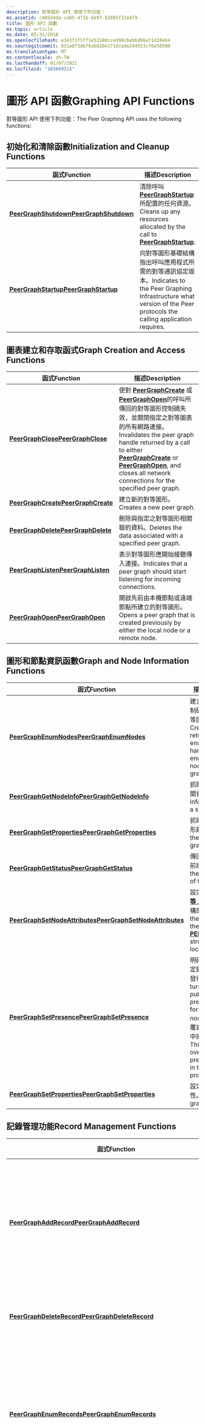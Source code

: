 ```yaml
---
description: 對等圖形 API 使用下列功能：
ms.assetid: cd05d4da-ca65-471b-bb97-82885f22e6f9
title: 圖形 API 函數
ms.topic: article
ms.date: 05/31/2018
ms.openlocfilehash: e343f3f5ff1e53180cced98cbebbd66af1d28e64
ms.sourcegitcommit: 831e8f3db78ab820e1710cede244553c70e50500
ms.translationtype: MT
ms.contentlocale: zh-TW
ms.lasthandoff: 01/07/2021
ms.locfileid: "103849315"
---
```

# <a name="graphing-api-functions"></a><span data-ttu-id="b033b-103">圖形 API 函數</span><span class="sxs-lookup"><span data-stu-id="b033b-103">Graphing API Functions</span></span>

<span data-ttu-id="b033b-104">對等圖形 API 使用下列功能：</span><span class="sxs-lookup"><span data-stu-id="b033b-104">The Peer Graphing API uses the following functions:</span></span>

## <a name="initialization-and-cleanup-functions"></a><span data-ttu-id="b033b-105">初始化和清除函數</span><span class="sxs-lookup"><span data-stu-id="b033b-105">Initialization and Cleanup Functions</span></span>



| <span data-ttu-id="b033b-106">函式</span><span class="sxs-lookup"><span data-stu-id="b033b-106">Function</span></span>                                       | <span data-ttu-id="b033b-107">描述</span><span class="sxs-lookup"><span data-stu-id="b033b-107">Description</span></span>                                                                                                        |
|------------------------------------------------|--------------------------------------------------------------------------------------------------------------------|
| [<span data-ttu-id="b033b-108">**PeerGraphShutdown**</span><span class="sxs-lookup"><span data-stu-id="b033b-108">**PeerGraphShutdown**</span></span>](/windows/desktop/api/P2P/nf-p2p-peergraphshutdown) | <span data-ttu-id="b033b-109">清除呼叫 [**PeerGraphStartup**](/windows/desktop/api/P2P/nf-p2p-peergraphstartup)所配置的任何資源。</span><span class="sxs-lookup"><span data-stu-id="b033b-109">Cleans up any resources allocated by the call to [**PeerGraphStartup**](/windows/desktop/api/P2P/nf-p2p-peergraphstartup).</span></span>                     |
| [<span data-ttu-id="b033b-110">**PeerGraphStartup**</span><span class="sxs-lookup"><span data-stu-id="b033b-110">**PeerGraphStartup**</span></span>](/windows/desktop/api/P2P/nf-p2p-peergraphstartup)   | <span data-ttu-id="b033b-111">向對等圖形基礎結構指出呼叫應用程式所需的對等通訊協定版本。</span><span class="sxs-lookup"><span data-stu-id="b033b-111">Indicates to the Peer Graphing Infrastructure what version of the Peer protocols the calling application requires.</span></span> |



 

## <a name="graph-creation-and-access-functions"></a><span data-ttu-id="b033b-112">圖表建立和存取函式</span><span class="sxs-lookup"><span data-stu-id="b033b-112">Graph Creation and Access Functions</span></span>



| <span data-ttu-id="b033b-113">函式</span><span class="sxs-lookup"><span data-stu-id="b033b-113">Function</span></span>                                   | <span data-ttu-id="b033b-114">描述</span><span class="sxs-lookup"><span data-stu-id="b033b-114">Description</span></span>                                                                                                                                                                                                           |
|--------------------------------------------|-----------------------------------------------------------------------------------------------------------------------------------------------------------------------------------------------------------------------|
| [<span data-ttu-id="b033b-115">**PeerGraphClose**</span><span class="sxs-lookup"><span data-stu-id="b033b-115">**PeerGraphClose**</span></span>](/windows/desktop/api/P2P/nf-p2p-peergraphclose)   | <span data-ttu-id="b033b-116">使對 [**PeerGraphCreate**](/windows/desktop/api/P2P/nf-p2p-peergraphcreate) 或 [**PeerGraphOpen**](/windows/desktop/api/P2P/nf-p2p-peergraphopen)的呼叫所傳回的對等圖形控制碼失效，並關閉指定之對等圖表的所有網路連接。</span><span class="sxs-lookup"><span data-stu-id="b033b-116">Invalidates the peer graph handle returned by a call to either [**PeerGraphCreate**](/windows/desktop/api/P2P/nf-p2p-peergraphcreate) or [**PeerGraphOpen**](/windows/desktop/api/P2P/nf-p2p-peergraphopen), and closes all network connections for the specified peer graph.</span></span> |
| [<span data-ttu-id="b033b-117">**PeerGraphCreate**</span><span class="sxs-lookup"><span data-stu-id="b033b-117">**PeerGraphCreate**</span></span>](/windows/desktop/api/P2P/nf-p2p-peergraphcreate) | <span data-ttu-id="b033b-118">建立新的對等圖形。</span><span class="sxs-lookup"><span data-stu-id="b033b-118">Creates a new peer graph.</span></span>                                                                                                                                                                                             |
| [<span data-ttu-id="b033b-119">**PeerGraphDelete**</span><span class="sxs-lookup"><span data-stu-id="b033b-119">**PeerGraphDelete**</span></span>](/windows/desktop/api/P2P/nf-p2p-peergraphdelete) | <span data-ttu-id="b033b-120">刪除與指定之對等圖形相關聯的資料。</span><span class="sxs-lookup"><span data-stu-id="b033b-120">Deletes the data associated with a specified peer graph.</span></span>                                                                                                                                                              |
| [<span data-ttu-id="b033b-121">**PeerGraphListen**</span><span class="sxs-lookup"><span data-stu-id="b033b-121">**PeerGraphListen**</span></span>](/windows/desktop/api/P2P/nf-p2p-peergraphlisten) | <span data-ttu-id="b033b-122">表示對等圖形應開始接聽傳入連接。</span><span class="sxs-lookup"><span data-stu-id="b033b-122">Indicates that a peer graph should start listening for incoming connections.</span></span>                                                                                                                                          |
| [<span data-ttu-id="b033b-123">**PeerGraphOpen**</span><span class="sxs-lookup"><span data-stu-id="b033b-123">**PeerGraphOpen**</span></span>](/windows/desktop/api/P2P/nf-p2p-peergraphopen)     | <span data-ttu-id="b033b-124">開啟先前由本機節點或遠端節點所建立的對等圖形。</span><span class="sxs-lookup"><span data-stu-id="b033b-124">Opens a peer graph that is created previously by either the local node or a remote node.</span></span>                                                                                                                              |



 

## <a name="graph-and-node-information-functions"></a><span data-ttu-id="b033b-125">圖形和節點資訊函數</span><span class="sxs-lookup"><span data-stu-id="b033b-125">Graph and Node Information Functions</span></span>



| <span data-ttu-id="b033b-126">函式</span><span class="sxs-lookup"><span data-stu-id="b033b-126">Function</span></span>                                                         | <span data-ttu-id="b033b-127">描述</span><span class="sxs-lookup"><span data-stu-id="b033b-127">Description</span></span>                                                                                                                                                        |
|------------------------------------------------------------------|--------------------------------------------------------------------------------------------------------------------------------------------------------------------|
| [<span data-ttu-id="b033b-128">**PeerGraphEnumNodes**</span><span class="sxs-lookup"><span data-stu-id="b033b-128">**PeerGraphEnumNodes**</span></span>](/windows/desktop/api/P2P/nf-p2p-peergraphenumnodes)                 | <span data-ttu-id="b033b-129">建立並傳回列舉控制碼，用來列舉對等圖形中的節點。</span><span class="sxs-lookup"><span data-stu-id="b033b-129">Creates and returns an enumeration handle used to enumerate the nodes in a peer graph.</span></span>                                                                             |
| [<span data-ttu-id="b033b-130">**PeerGraphGetNodeInfo**</span><span class="sxs-lookup"><span data-stu-id="b033b-130">**PeerGraphGetNodeInfo**</span></span>](/windows/desktop/api/P2P/nf-p2p-peergraphgetnodeinfo)             | <span data-ttu-id="b033b-131">抓取特定節點的相關資訊。</span><span class="sxs-lookup"><span data-stu-id="b033b-131">Retrieves information about a specific node.</span></span>                                                                                                                       |
| [<span data-ttu-id="b033b-132">**PeerGraphGetProperties**</span><span class="sxs-lookup"><span data-stu-id="b033b-132">**PeerGraphGetProperties**</span></span>](/windows/desktop/api/P2P/nf-p2p-peergraphgetproperties)         | <span data-ttu-id="b033b-133">抓取目前的對等圖形屬性。</span><span class="sxs-lookup"><span data-stu-id="b033b-133">Retrieves the current peer graph properties.</span></span>                                                                                                                       |
| [<span data-ttu-id="b033b-134">**PeerGraphGetStatus**</span><span class="sxs-lookup"><span data-stu-id="b033b-134">**PeerGraphGetStatus**</span></span>](/windows/desktop/api/P2P/nf-p2p-peergraphgetstatus)                 | <span data-ttu-id="b033b-135">傳回對等圖形的目前狀態。</span><span class="sxs-lookup"><span data-stu-id="b033b-135">Returns the current status of the peer graph.</span></span>                                                                                                                      |
| [<span data-ttu-id="b033b-136">**PeerGraphSetNodeAttributes**</span><span class="sxs-lookup"><span data-stu-id="b033b-136">**PeerGraphSetNodeAttributes**</span></span>](/windows/desktop/api/P2P/nf-p2p-peergraphsetnodeattributes) | <span data-ttu-id="b033b-137">設定本機節點的 [**對等 \_ 節點 \_ 資訊**](/windows/desktop/api/P2P/ns-p2p-peer_node_info) 結構的屬性。</span><span class="sxs-lookup"><span data-stu-id="b033b-137">Sets the attributes of the [**PEER\_NODE\_INFO**](/windows/desktop/api/P2P/ns-p2p-peer_node_info) structure for the local node.</span></span>                                                                |
| [<span data-ttu-id="b033b-138">**PeerGraphSetPresence**</span><span class="sxs-lookup"><span data-stu-id="b033b-138">**PeerGraphSetPresence**</span></span>](/windows/desktop/api/P2P/nf-p2p-peergraphsetpresence)             | <span data-ttu-id="b033b-139">明確開啟或關閉特定節點的狀態記錄發行集。</span><span class="sxs-lookup"><span data-stu-id="b033b-139">Explicitly turns on or off the publication of presence records for a specific node.</span></span> <span data-ttu-id="b033b-140">此函數可以覆寫對等圖形屬性中的存在性設定。</span><span class="sxs-lookup"><span data-stu-id="b033b-140">This function can override the presence settings in the peer graph properties.</span></span> |
| [<span data-ttu-id="b033b-141">**PeerGraphSetProperties**</span><span class="sxs-lookup"><span data-stu-id="b033b-141">**PeerGraphSetProperties**</span></span>](/windows/desktop/api/P2P/nf-p2p-peergraphsetproperties)         | <span data-ttu-id="b033b-142">設定對等圖形屬性。</span><span class="sxs-lookup"><span data-stu-id="b033b-142">Sets the peer graph properties.</span></span>                                                                                                                                    |



 

## <a name="record-management-functions"></a><span data-ttu-id="b033b-143">記錄管理功能</span><span class="sxs-lookup"><span data-stu-id="b033b-143">Record Management Functions</span></span>



| <span data-ttu-id="b033b-144">函式</span><span class="sxs-lookup"><span data-stu-id="b033b-144">Function</span></span>                                                                     | <span data-ttu-id="b033b-145">描述</span><span class="sxs-lookup"><span data-stu-id="b033b-145">Description</span></span>                                                                                                                         |
|------------------------------------------------------------------------------|-------------------------------------------------------------------------------------------------------------------------------------|
| [<span data-ttu-id="b033b-146">**PeerGraphAddRecord**</span><span class="sxs-lookup"><span data-stu-id="b033b-146">**PeerGraphAddRecord**</span></span>](/windows/desktop/api/P2P/nf-p2p-peergraphaddrecord)                             | <span data-ttu-id="b033b-147">將新記錄加入至對等圖形。</span><span class="sxs-lookup"><span data-stu-id="b033b-147">Adds a new record to a peer graph.</span></span> <span data-ttu-id="b033b-148">使用此函式加入的記錄會傳送到對等圖形中的每個節點。</span><span class="sxs-lookup"><span data-stu-id="b033b-148">A record added with this function is sent to each node in a peer graph.</span></span>                          |
| [<span data-ttu-id="b033b-149">**PeerGraphDeleteRecord**</span><span class="sxs-lookup"><span data-stu-id="b033b-149">**PeerGraphDeleteRecord**</span></span>](/windows/desktop/api/P2P/nf-p2p-peergraphdeleterecord)                       | <span data-ttu-id="b033b-150">將記錄標示為在對等圖形內刪除。</span><span class="sxs-lookup"><span data-stu-id="b033b-150">Marks a record as deleted within a peer graph.</span></span>                                                                                      |
| [<span data-ttu-id="b033b-151">**PeerGraphEnumRecords**</span><span class="sxs-lookup"><span data-stu-id="b033b-151">**PeerGraphEnumRecords**</span></span>](/windows/desktop/api/P2P/nf-p2p-peergraphenumrecords)                         | <span data-ttu-id="b033b-152">建立並傳回列舉控制碼，這個控制碼可用來列舉特定記錄類型的記錄、使用者或兩者的記錄。</span><span class="sxs-lookup"><span data-stu-id="b033b-152">Creates and returns an enumeration handle used to enumerate records of a specific type of record, user, or both.</span></span>                    |
| [<span data-ttu-id="b033b-153">**PeerGraphGetRecord**</span><span class="sxs-lookup"><span data-stu-id="b033b-153">**PeerGraphGetRecord**</span></span>](/windows/desktop/api/P2P/nf-p2p-peergraphgetrecord)                             | <span data-ttu-id="b033b-154">根據指定的記錄識別碼抓取特定記錄。</span><span class="sxs-lookup"><span data-stu-id="b033b-154">Retrieves a specific record based on the specified record ID.</span></span>                                                                       |
| [<span data-ttu-id="b033b-155">**PeerGraphSearchRecords**</span><span class="sxs-lookup"><span data-stu-id="b033b-155">**PeerGraphSearchRecords**</span></span>](/windows/desktop/api/P2P/nf-p2p-peergraphsearchrecords)                     | <span data-ttu-id="b033b-156">在對等圖形中搜尋特定記錄。</span><span class="sxs-lookup"><span data-stu-id="b033b-156">Searches the peer graph for specific records.</span></span>                                                                                       |
| [<span data-ttu-id="b033b-157">**PeerGraphUpdateRecord**</span><span class="sxs-lookup"><span data-stu-id="b033b-157">**PeerGraphUpdateRecord**</span></span>](/windows/desktop/api/P2P/nf-p2p-peergraphupdaterecord)                       | <span data-ttu-id="b033b-158">更新對等圖形中的記錄，然後將記錄氾濫至對等圖形中的每個節點。</span><span class="sxs-lookup"><span data-stu-id="b033b-158">Updates a record in the peer graph and then floods the record to each node in the peer graph.</span></span>                                       |
| [<span data-ttu-id="b033b-159">**PeerGraphValidateDeferredRecords**</span><span class="sxs-lookup"><span data-stu-id="b033b-159">**PeerGraphValidateDeferredRecords**</span></span>](/windows/desktop/api/P2P/nf-p2p-peergraphvalidatedeferredrecords) | <span data-ttu-id="b033b-160">向對等圖形基礎結構表示要重新提交任何安全性模組的延遲記錄以進行驗證。</span><span class="sxs-lookup"><span data-stu-id="b033b-160">Indicates to the Peer Graphing Infrastructure that it is time to resubmit any deferred records for the security module to validate.</span></span> |



 

## <a name="export-and-import-functions"></a><span data-ttu-id="b033b-161">匯出和匯入函式</span><span class="sxs-lookup"><span data-stu-id="b033b-161">Export and Import Functions</span></span>



| <span data-ttu-id="b033b-162">函式</span><span class="sxs-lookup"><span data-stu-id="b033b-162">Function</span></span>                                                   | <span data-ttu-id="b033b-163">描述</span><span class="sxs-lookup"><span data-stu-id="b033b-163">Description</span></span>                                                                          |
|------------------------------------------------------------|--------------------------------------------------------------------------------------|
| [<span data-ttu-id="b033b-164">**PeerGraphExportDatabase**</span><span class="sxs-lookup"><span data-stu-id="b033b-164">**PeerGraphExportDatabase**</span></span>](/windows/desktop/api/P2P/nf-p2p-peergraphexportdatabase) | <span data-ttu-id="b033b-165">將對等圖形資料庫匯出至可移至不同電腦的檔案。</span><span class="sxs-lookup"><span data-stu-id="b033b-165">Exports a peer graph database into a file that you can move to a different computer.</span></span> |
| [<span data-ttu-id="b033b-166">**PeerGraphImportDatabase**</span><span class="sxs-lookup"><span data-stu-id="b033b-166">**PeerGraphImportDatabase**</span></span>](/windows/desktop/api/P2P/nf-p2p-peergraphimportdatabase) | <span data-ttu-id="b033b-167">從對等圖形資料庫匯入包含資訊的檔案。</span><span class="sxs-lookup"><span data-stu-id="b033b-167">Imports a file that contains the information from a peer graph database.</span></span>             |



 

## <a name="utility-and-support-functions"></a><span data-ttu-id="b033b-168">公用程式和支援功能</span><span class="sxs-lookup"><span data-stu-id="b033b-168">Utility and Support Functions</span></span>



| <span data-ttu-id="b033b-169">函式</span><span class="sxs-lookup"><span data-stu-id="b033b-169">Function</span></span>                                                                     | <span data-ttu-id="b033b-170">描述</span><span class="sxs-lookup"><span data-stu-id="b033b-170">Description</span></span>                                                                                                                       |
|------------------------------------------------------------------------------|-----------------------------------------------------------------------------------------------------------------------------------|
| [<span data-ttu-id="b033b-171">**PeerGraphEndEnumeration**</span><span class="sxs-lookup"><span data-stu-id="b033b-171">**PeerGraphEndEnumeration**</span></span>](/windows/desktop/api/P2P/nf-p2p-peergraphendenumeration)                   | <span data-ttu-id="b033b-172">釋放列舉控制碼，並釋出與列舉相關聯的資源。</span><span class="sxs-lookup"><span data-stu-id="b033b-172">Releases an enumeration handle, and frees the resources associated with an enumeration.</span></span>                                           |
| [<span data-ttu-id="b033b-173">**PeerGraphFreeData**</span><span class="sxs-lookup"><span data-stu-id="b033b-173">**PeerGraphFreeData**</span></span>](/windows/desktop/api/P2P/nf-p2p-peergraphfreedata)                               | <span data-ttu-id="b033b-174">釋出數個對等圖形 API 函數傳回的資源。</span><span class="sxs-lookup"><span data-stu-id="b033b-174">Frees resources that several of the Peer Graphing API functions return.</span></span>                                                           |
| [<span data-ttu-id="b033b-175">**PeerGraphGetItemCount**</span><span class="sxs-lookup"><span data-stu-id="b033b-175">**PeerGraphGetItemCount**</span></span>](/windows/desktop/api/P2P/nf-p2p-peergraphgetitemcount)                       | <span data-ttu-id="b033b-176">捕獲列舉中的專案數。</span><span class="sxs-lookup"><span data-stu-id="b033b-176">Retrieves the number of items in an enumeration.</span></span>                                                                                  |
| [<span data-ttu-id="b033b-177">**PeerGraphGetNextItem**</span><span class="sxs-lookup"><span data-stu-id="b033b-177">**PeerGraphGetNextItem**</span></span>](/windows/desktop/api/P2P/nf-p2p-peergraphgetnextitem)                         | <span data-ttu-id="b033b-178">取得列舉型別中的下一個專案，也就是呼叫特定函式所建立的專案，傳回對等列舉。</span><span class="sxs-lookup"><span data-stu-id="b033b-178">Obtains the next item or items in an enumeration created by a call to specific functions, which return a peer enumeration.</span></span>        |
| [<span data-ttu-id="b033b-179">**PeerGraphPeerTimeToUniversalTime**</span><span class="sxs-lookup"><span data-stu-id="b033b-179">**PeerGraphPeerTimeToUniversalTime**</span></span>](/windows/desktop/api/P2P/nf-p2p-peergraphpeertimetouniversaltime) | <span data-ttu-id="b033b-180">將對等圖表維護的參考時間值轉換為適當的當地語系化時間值，以便顯示在對等電腦上。</span><span class="sxs-lookup"><span data-stu-id="b033b-180">Converts the peer graph-maintained reference time value to a localized time value appropriate for display on the peer's computer.</span></span> |
| [<span data-ttu-id="b033b-181">**PeerGraphUniversalTimeToPeerTime**</span><span class="sxs-lookup"><span data-stu-id="b033b-181">**PeerGraphUniversalTimeToPeerTime**</span></span>](/windows/desktop/api/P2P/nf-p2p-peergraphuniversaltimetopeertime) | <span data-ttu-id="b033b-182">將來自對等電腦的通用時間值轉換為一般對等圖形時間值。</span><span class="sxs-lookup"><span data-stu-id="b033b-182">Converts a universal time value from the peer's computer to a common peer graph time value.</span></span>                                       |



 

## <a name="connection-functions"></a><span data-ttu-id="b033b-183">連接函數</span><span class="sxs-lookup"><span data-stu-id="b033b-183">Connection Functions</span></span>



| <span data-ttu-id="b033b-184">函式</span><span class="sxs-lookup"><span data-stu-id="b033b-184">Function</span></span>                                                                 | <span data-ttu-id="b033b-185">描述</span><span class="sxs-lookup"><span data-stu-id="b033b-185">Description</span></span>                                                                                                                                                                                                                                    |
|--------------------------------------------------------------------------|------------------------------------------------------------------------------------------------------------------------------------------------------------------------------------------------------------------------------------------------|
| [<span data-ttu-id="b033b-186">**PeerGraphCloseDirectConnection**</span><span class="sxs-lookup"><span data-stu-id="b033b-186">**PeerGraphCloseDirectConnection**</span></span>](/windows/desktop/api/P2P/nf-p2p-peergraphclosedirectconnection) | <span data-ttu-id="b033b-187">關閉指定的直接連接。</span><span class="sxs-lookup"><span data-stu-id="b033b-187">Closes a specified direct connection.</span></span>                                                                                                                                                                                                          |
| [<span data-ttu-id="b033b-188">**PeerGraphConnect**</span><span class="sxs-lookup"><span data-stu-id="b033b-188">**PeerGraphConnect**</span></span>](/windows/desktop/api/P2P/nf-p2p-peergraphconnect)                             | <span data-ttu-id="b033b-189">嘗試建立對等圖形中指定節點的連接。</span><span class="sxs-lookup"><span data-stu-id="b033b-189">Attempts to make a connection to a specified node in a peer graph.</span></span> <span data-ttu-id="b033b-190">此函數會啟動非同步作業。</span><span class="sxs-lookup"><span data-stu-id="b033b-190">This function starts an asynchronous operation.</span></span>                                                                                                                             |
| [<span data-ttu-id="b033b-191">**PeerGraphEnumConnections**</span><span class="sxs-lookup"><span data-stu-id="b033b-191">**PeerGraphEnumConnections**</span></span>](/windows/desktop/api/P2P/nf-p2p-peergraphenumconnections)             | <span data-ttu-id="b033b-192">建立並傳回用來列舉本機節點之連接的列舉控制碼。</span><span class="sxs-lookup"><span data-stu-id="b033b-192">Creates and returns an enumeration handle used to enumerate the connections of a local node.</span></span>                                                                                                                                                   |
| [<span data-ttu-id="b033b-193">**PeerGraphOpenDirectConnection**</span><span class="sxs-lookup"><span data-stu-id="b033b-193">**PeerGraphOpenDirectConnection**</span></span>](/windows/desktop/api/P2P/nf-p2p-peergraphopendirectconnection)   | <span data-ttu-id="b033b-194">允許應用程式與對等圖形中的節點建立直接連接。</span><span class="sxs-lookup"><span data-stu-id="b033b-194">Allows an application to establish a direct connection with a node in a peer graph.</span></span> <span data-ttu-id="b033b-195">只有當應用程式所連接的節點已訂閱 **對等 \_ 圖形 \_ 事件 \_ 直接 \_** 線上活動時，才能建立連接。</span><span class="sxs-lookup"><span data-stu-id="b033b-195">The connection can only be made if the node to which the application is connecting has subscribed to the **PEER\_GRAPH\_EVENT\_DIRECT\_CONNECTION** event.</span></span> |
| [<span data-ttu-id="b033b-196">**PeerGraphSendData**</span><span class="sxs-lookup"><span data-stu-id="b033b-196">**PeerGraphSendData**</span></span>](/windows/desktop/api/P2P/nf-p2p-peergraphsenddata)                           | <span data-ttu-id="b033b-197">將資料傳送至鄰近節點或直接連接的節點。</span><span class="sxs-lookup"><span data-stu-id="b033b-197">Sends data to a neighbor node or a directly connected node.</span></span>                                                                                                                                                                                    |



 

## <a name="events-infrastructure-functions"></a><span data-ttu-id="b033b-198">事件基礎結構函數</span><span class="sxs-lookup"><span data-stu-id="b033b-198">Events Infrastructure Functions</span></span>



| <span data-ttu-id="b033b-199">函式</span><span class="sxs-lookup"><span data-stu-id="b033b-199">Function</span></span>                                                     | <span data-ttu-id="b033b-200">描述</span><span class="sxs-lookup"><span data-stu-id="b033b-200">Description</span></span>                                                                                                  |
|--------------------------------------------------------------|--------------------------------------------------------------------------------------------------------------|
| [<span data-ttu-id="b033b-201">**PeerGraphGetEventData**</span><span class="sxs-lookup"><span data-stu-id="b033b-201">**PeerGraphGetEventData**</span></span>](/windows/desktop/api/P2P/nf-p2p-peergraphgeteventdata)       | <span data-ttu-id="b033b-202">抓取對等事件。</span><span class="sxs-lookup"><span data-stu-id="b033b-202">Retrieves peer events.</span></span>                                                                                       |
| [<span data-ttu-id="b033b-203">**PeerGraphRegisterEvent**</span><span class="sxs-lookup"><span data-stu-id="b033b-203">**PeerGraphRegisterEvent**</span></span>](/windows/desktop/api/P2P/nf-p2p-peergraphregisterevent)     | <span data-ttu-id="b033b-204">註冊對等圖形和事件種類相關聯之變更的通知對等要求。</span><span class="sxs-lookup"><span data-stu-id="b033b-204">Registers a peer's request to be notified of changes associated with a peer graph and event type.</span></span>            |
| [<span data-ttu-id="b033b-205">**PeerGraphUnregisterEvent**</span><span class="sxs-lookup"><span data-stu-id="b033b-205">**PeerGraphUnregisterEvent**</span></span>](/windows/desktop/api/P2P/nf-p2p-peergraphunregisterevent) | <span data-ttu-id="b033b-206">要求應用程式不會再收到與對等圖表和記錄類型相關聯之變更的通知。</span><span class="sxs-lookup"><span data-stu-id="b033b-206">Requests that the application no longer be notified of changes associated with a peer graph and record type.</span></span> |



 

 

 



